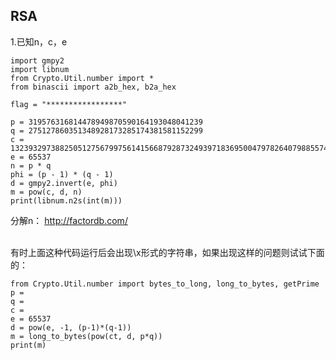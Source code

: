 RSA
-

1.已知n，c，e

```
import gmpy2
import libnum
from Crypto.Util.number import *
from binascii import a2b_hex, b2a_hex

flag = "*****************"

p = 319576316814478949870590164193048041239
q = 275127860351348928173285174381581152299
c = 1323932973882505127567997561415668792873249397183695004797826407988557497789
e = 65537
n = p * q
phi = (p - 1) * (q - 1)
d = gmpy2.invert(e, phi)
m = pow(c, d, n)
print(libnum.n2s(int(m)))
```

分解n：
<http://factordb.com/>

<br>
有时上面这种代码运行后会出现\x形式的字符串，如果出现这样的问题则试试下面的：

```
from Crypto.Util.number import bytes_to_long, long_to_bytes, getPrime
p = 
q = 
c = 
e = 65537
d = pow(e, -1, (p-1)*(q-1))
m = long_to_bytes(pow(ct, d, p*q))
print(m)
```
